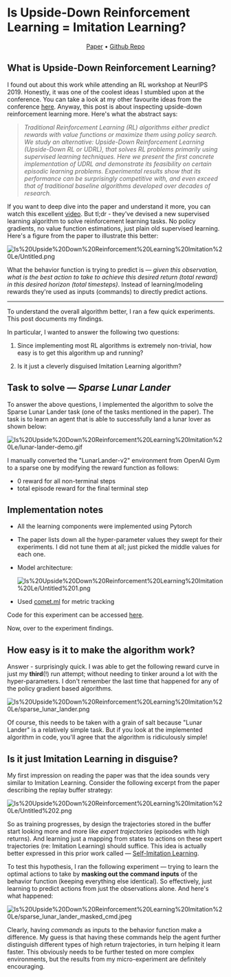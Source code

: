 # Is Upside-Down Reinforcement Learning = Imitation Learning?
<p align="center">
<a href="https://arxiv.org/abs/1912.02877">Paper</a>
•  
<a href="https://github.com/bprabhakar/upside-down-reinforcement-learning">Github Repo</a>
</p>

## What is Upside-Down Reinforcement Learning?

I found out about this work while attending an RL workshop at NeurIPS 2019. Honestly, it was one of the coolest ideas I stumbled upon at the conference. You can take a look at my other favourite ideas from the conference [here](https://bprabhakar.github.io/2020/02/05/neurips.html). Anyway, this post is about inspecting upside-down reinforcement learning more. Here's what the abstract says:

> *Traditional Reinforcement Learning (RL) algorithms either predict rewards with value functions or maximize them using policy search. We study an alternative: Upside-Down Reinforcement Learning (Upside-Down RL or UDRL), that solves RL problems primarily using supervised learning techniques. Here we present the first concrete implementation of UDRL and demonstrate its feasibility on certain episodic learning problems. Experimental results show that its performance can be surprisingly competitive with, and even exceed that of traditional baseline algorithms developed over decades of research.*

If you want to deep dive into the paper and understand it more, you can watch this excellent [video](https://www.youtube.com/watch?v=RrvC8YW0pT0). But tl;dr - they've devised a new supervised learning algorithm to solve reinforcement learning tasks. No policy gradients, no value function estimations, just plain old supervised learning. Here's a figure from the paper to illustrate this better:

![Is%20Upside%20Down%20Reinforcement%20Learning%20Imitation%20Le/Untitled.png](https://s3.us-west-2.amazonaws.com/secure.notion-static.com/5bbd3e41-3af0-46cb-93fb-5ae775a11c0c/Untitled.png?X-Amz-Algorithm=AWS4-HMAC-SHA256&X-Amz-Credential=AKIAT73L2G45O3KS52Y5%2F20200419%2Fus-west-2%2Fs3%2Faws4_request&X-Amz-Date=20200419T131849Z&X-Amz-Expires=86400&X-Amz-Signature=fbb25945bf98cbd9e35ba6f0b5b8068f75d4f72e4d0fbf423f60312fe8fbb66d&X-Amz-SignedHeaders=host&response-content-disposition=filename%20%3D%22Untitled.png%22)

What the behavior function is trying to predict is — *given this observation, what is the best action to take to achieve this desired return (total reward) in this desired horizon (total timesteps)*. Instead of learning/modeling rewards they're used as inputs (commands) to directly predict actions. 


---


To understand the overall algorithm better, I ran a few quick experiments. This post documents my findings.

In particular, I wanted to answer the following two questions:

1. Since implementing most RL algorithms is extremely non-trivial, how easy is to get this algorithm up and running?

2. Is it just a cleverly disguised Imitation Learning algorithm?



## Task to solve — *Sparse Lunar Lander*

To answer the above questions, I implemented the algorithm to solve the Sparse Lunar Lander task (one of the tasks mentioned in the paper). The task is to learn an agent that is able to successfully land a lunar lover as shown below:

![Is%20Upside%20Down%20Reinforcement%20Learning%20Imitation%20Le/lunar-lander-demo.gif](https://s3.us-west-2.amazonaws.com/secure.notion-static.com/3514ac38-c69c-419b-a329-21716f87d8ab/lunar-lander-demo.gif?X-Amz-Algorithm=AWS4-HMAC-SHA256&X-Amz-Credential=AKIAT73L2G45O3KS52Y5%2F20200419%2Fus-west-2%2Fs3%2Faws4_request&X-Amz-Date=20200419T132118Z&X-Amz-Expires=86400&X-Amz-Signature=73454388023f54ee7ce37e5353c2c10ab9be82da2721ec2d1e4f4753f4520dbf&X-Amz-SignedHeaders=host&response-content-disposition=filename%20%3D%22lunar-lander-demo.gif%22)

I manually converted the "LunarLander-v2" environment from OpenAI Gym to a sparse one by modifying the reward function as follows:

- 0 reward for all non-terminal steps
- total episode reward for the final terminal step

## Implementation notes

- All the learning components were implemented using Pytorch
- The paper lists down all the hyper-parameter values they swept for their experiments. I did not tune them at all; just picked the middle values for each one.
- Model architecture:

    ![Is%20Upside%20Down%20Reinforcement%20Learning%20Imitation%20Le/Untitled%201.png](https://s3.us-west-2.amazonaws.com/secure.notion-static.com/6785ee66-39ad-42c8-add7-3331897ad939/Untitled.png?X-Amz-Algorithm=AWS4-HMAC-SHA256&X-Amz-Credential=AKIAT73L2G45O3KS52Y5%2F20200419%2Fus-west-2%2Fs3%2Faws4_request&X-Amz-Date=20200419T131906Z&X-Amz-Expires=86400&X-Amz-Signature=71a8b3631c7a196ec552fc5a3b76411cef1aae33fe437d5d268c969f24cf4888&X-Amz-SignedHeaders=host&response-content-disposition=filename%20%3D%22Untitled.png%22)

- Used [comet.ml](http://comet.ml/) for metric tracking

Code for this experiment can be accessed [here](https://github.com/bprabhakar/upside-down-reinforcement-learning).

Now, over to the experiment findings.

## How easy is it to make the algorithm work?

Answer - surprisingly quick. I was able to get the following reward curve in just my **third**(!) run attempt; without needing to tinker around a lot with the hyper-parameters. I don't remember the last time that happened for any of the policy gradient based algorithms.

![Is%20Upside%20Down%20Reinforcement%20Learning%20Imitation%20Le/sparse_lunar_lander.png](https://s3.us-west-2.amazonaws.com/secure.notion-static.com/6b4564e6-395a-4e0b-8b06-6c7e221f03d6/sparse_lunar_lander.png?X-Amz-Algorithm=AWS4-HMAC-SHA256&X-Amz-Credential=AKIAT73L2G45O3KS52Y5%2F20200419%2Fus-west-2%2Fs3%2Faws4_request&X-Amz-Date=20200419T132136Z&X-Amz-Expires=86400&X-Amz-Signature=e7dbb13b1399edbe5786c58a3efddbeb8ab6a5035678cd7c18a806cedb3614d6&X-Amz-SignedHeaders=host&response-content-disposition=filename%20%3D%22sparse_lunar_lander.png%22)

Of course, this needs to be taken with a grain of salt because "Lunar Lander" is a relatively simple task. But if you look at the implemented algorithm in code, you'll agree that the algorithm is ridiculously simple!

## Is it just Imitation Learning in disguise?

My first impression on reading the paper was that the idea sounds very similar to Imitation Learning. Consider the following excerpt from the paper describing the replay buffer strategy:

![Is%20Upside%20Down%20Reinforcement%20Learning%20Imitation%20Le/Untitled%202.png](https://s3.us-west-2.amazonaws.com/secure.notion-static.com/c833d71d-5a15-4bd2-9009-91dd8367e904/Untitled.png?X-Amz-Algorithm=AWS4-HMAC-SHA256&X-Amz-Credential=AKIAT73L2G45O3KS52Y5%2F20200419%2Fus-west-2%2Fs3%2Faws4_request&X-Amz-Date=20200419T132150Z&X-Amz-Expires=86400&X-Amz-Signature=348d00e78fab81f7e273ec8bf601fd6e1a06781c3b500d73bd1d550f42847e60&X-Amz-SignedHeaders=host&response-content-disposition=filename%20%3D%22Untitled.png%22)

So as training progresses, by design the trajectories stored in the buffer start looking more and more like *expert trajectories* (episodes with high returns). And learning just a mapping from states to actions on these expert trajectories (re: Imitation Learning) should suffice. This idea is actually better expressed in this prior work called — [Self-Imitation Learning](https://arxiv.org/abs/1806.05635).

To test this hypothesis, I ran the following experiment — trying to learn the optimal actions to take by **masking out the command inputs** of the behavior function (keeping everything else identical). So effectively, just learning to predict actions from just the observations alone. And here's what happened:

![Is%20Upside%20Down%20Reinforcement%20Learning%20Imitation%20Le/sparse_lunar_lander_masked_cmd.jpeg](https://s3.us-west-2.amazonaws.com/secure.notion-static.com/8433ed00-be48-4197-bd70-dd8325943d57/sparse_lunar_lander_masked_cmd.jpeg?X-Amz-Algorithm=AWS4-HMAC-SHA256&X-Amz-Credential=AKIAT73L2G45O3KS52Y5%2F20200419%2Fus-west-2%2Fs3%2Faws4_request&X-Amz-Date=20200419T132208Z&X-Amz-Expires=86400&X-Amz-Signature=ced3defb4140cb8463cf821399360a5809d93f7b48f4019813c2e37265d17988&X-Amz-SignedHeaders=host&response-content-disposition=filename%20%3D%22sparse_lunar_lander_masked_cmd.jpeg%22)

Clearly, having *commands* as inputs to the behavior function make a difference. My guess is that having these commands help the agent further distinguish different types of high return trajectories, in turn helping it learn faster. This obviously needs to be further tested on more complex environments, but the results from my micro-experiment are definitely encouraging.
